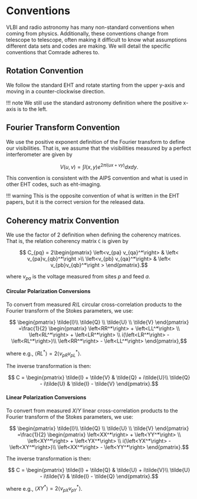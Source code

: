 # Conventions

VLBI and radio astronomy has many non-standard conventions when coming from physics. Additionally, these conventions change from telescope to telescope, often making it difficult 
to know what assumptions different data sets and codes are making. We will detail the 
specific conventions that Comrade adheres to.


## Rotation Convention

We follow the standard EHT and rotate starting from the upper y-axis and moving in a counter-clockwise direction. 

!!! note
    We still use the standard astronomy definition where the positive x-axis is to the left.


## Fourier Transform Convention

We use the positive exponent definition of the Fourier transform to define our visibilities. That is, we assume that the visibilities measured by a perfect interferometer are given by
```math
 V(u, v) = \int I(x, y)e^{2\pi i(ux + vy)}dx dy.
```
This convention is consistent with the AIPS convention and what is used in other EHT codes, such as eht-imaging. 

!!! warning
    This is the opposite convention of what is written in the EHT papers, but it is the correct version for the released data.


## Coherency matrix Convention

We use the factor of 2 definition when defining the coherency matrices. That is, the relation coherency matrix `C` is given by

```math
  C_{pq} = 
  2\begin{pmatrix}
    \left<v_{pa} v_{qa}^*\right> & \left< v_{pa}v_{qb}^*\right >\\
    \left<v_{pb} v_{qa}^*\right> & \left< v_{pb}v_{qb}^*\right >
  \end{pmatrix}.
```

where $v_{pa}$ is the voltage measured from sites $p$ and feed $a$.

#### Circular Polarization Conversions

To convert from measured $R/L$ circular cross-correlation products to the Fourier transform of the Stokes parameters, we use:

```math
  \begin{pmatrix}
      \tilde{I}\\ \tilde{Q} \\ \tilde{U} \\ \tilde{V}
  \end{pmatrix}
  =\frac{1}{2}
  \begin{pmatrix}
     \left<RR^*\right> + \left<LL^*\right> \\
     \left<RL^*\right> + \left<LR^*\right> \\
     i(\left<LR^*\right> - \left<RL^*\right>)\\
     \left<RR^*\right> - \left<LL^*\right>
  \end{pmatrix},
```

where e.g., $\left<RL^*\right> = 2\left<v_{pR}v^*_{pL}\right>$.

The inverse transformation is then:

```math
  C = 
  \begin{pmatrix}
     \tilde{I} + \tilde{V}  & \tilde{Q} + i\tilde{U}\\
     \tilde{Q} - i\tilde{U} & \tilde{I} - \tilde{V}
  \end{pmatrix}.
```

#### Linear Polarization Conversions

To convert from measured $X/Y$ linear cross-correlation products to the Fourier transform of the Stokes parameters, we use:

```math
  \begin{pmatrix}
      \tilde{I}\\ \tilde{Q} \\ \tilde{U} \\ \tilde{V}
  \end{pmatrix}
  =\frac{1}{2}
  \begin{pmatrix}
     \left<XX^*\right> + \left<YY^*\right> \\
     \left<XY^*\right> + \left<YX^*\right> \\
     i(\left<YX^*\right> - \left<XY^*\right>)\\
     \left<XX^*\right> - \left<YY^*\right>
  \end{pmatrix}.
```

The inverse transformation is then:

```math
  C = 
  \begin{pmatrix}
     \tilde{I} + \tilde{Q}  & \tilde{U} + i\tilde{V}\\
     \tilde{U} - i\tilde{V} & \tilde{I} - \tilde{Q}
  \end{pmatrix}.
```

where e.g., $\left<XY^*\right> = 2\left<v_{pX}v^*_{pY}\right>$.

